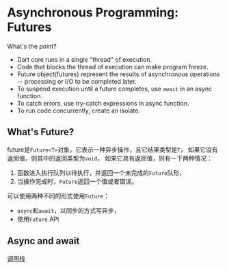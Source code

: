 # Asynchronous Programming: Futures

What's the point?
- Dart core runs in a single "thread" of execution.
- Code that blocks the thread of execution can make program freeze.
- Future object(futures) represent the results of asynchronous operations -- processing or I/O to
  be completed later.
- To suspend execution until a future completes, use `await` in an async function.
- To catch errors, use try-catch expressions in async function.
- To run code concurrently, create an isolate.

## What's Future?
future是`Future<T>`对象，它表示一种异步操作，且它结果类型是`T`， 如果它没有返回值，则其中的返回类型为`void`，
如果它具有返回值，则有一下两种情况：
1. 函数进入执行队列以待执行，并返回一个未完成的`Future`队形，
2. 当操作完成时，`Future`返回一个值或者错误。

可以使用两种不同的形式使用`Future`：
- `async`和`await`，以同步的方式写异步，
- 使用`Future` API

## Async and await

[调用栈](https://www.dartlang.org/tutorials/images/async-await.png)